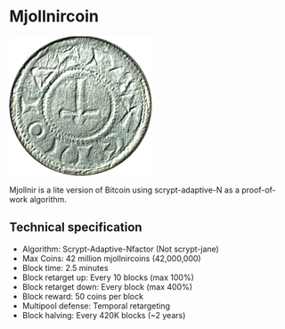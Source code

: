 Mjollnircoin
============

![MjollnircoinLogo](/images/mjollnircoin.png)
 
Mjollnir is a lite version of Bitcoin using scrypt-adaptive-N as a proof-of-work algorithm.


Technical specification
-----------------------

 - Algorithm: Scrypt-Adaptive-Nfactor (Not scrypt-jane)
 - Max Coins: 42 million mjollnircoins (42,000,000)
 - Block time: 2.5 minutes
 - Block retarget up: Every 10 blocks (max 100%)
 - Block retarget down: Every block (max 400%)
 - Block reward: 50 coins per block 
 - Multipool defense: Temporal retargeting
 - Block halving: Every 420K blocks (~2 years)
